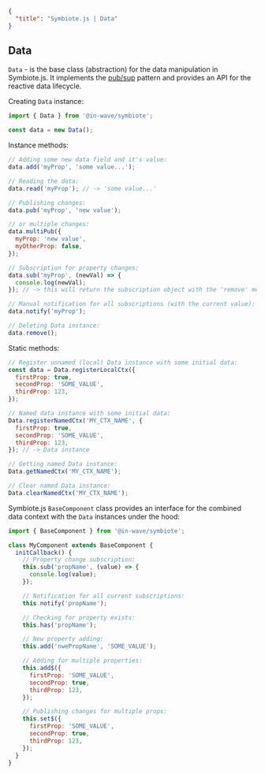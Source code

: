 ```json
{
  "title": "Symbiote.js | Data"
}
```
## Data

`Data` - is the base class (abstraction) for the data manipulation in Symbiote.js. It implements the [pub/sup](https://en.wikipedia.org/wiki/Publish%E2%80%93subscribe_pattern) pattern and provides an API for the reactive data lifecycle.

Creating `Data` instance:
```javascript
import { Data } from '@in-wave/symbiote';

const data = new Data();
```

Instance methods:
```javascript
// Adding some new data field and it's value:
data.add('myProp', 'some value...');

// Reading the data:
data.read('myProp'); // -> 'some value...'

// Publishing changes: 
data.pub('myProp', 'new value');

// or multiple changes:
data.multiPub({
  myProp: 'new value',
  myOtherProp: false,
});

// Subscription for property changes:
data.sub('myProp', (newVal) => {
  console.log(newVal);
}); // -> this will return the subscription object with the 'remove' method (memory cleaning)

// Manual notification for all subscriptions (with the current value):
data.notify('myProp');

// Deleting Data instance:
data.remove();
```

Static methods:
```javascript
// Register unnamed (local) Data instance with some initial data:
const data = Data.registerLocalCtx({
  firstProp: true,
  secondProp: 'SOME_VALUE',
  thirdProp: 123,
});

// Named data instance with some initial data:
Data.registerNamedCtx('MY_CTX_NAME', {
  firstProp: true,
  secondProp: 'SOME_VALUE',
  thirdProp: 123,
}); // -> Data instance

// Getting named Data instance:
Data.getNamedCtx('MY_CTX_NAME');

// Clear named Data instance:
Data.clearNamedCtx('MY_CTX_NAME');
```

Symbiote.js `BaseComponent` class provides an interface for the combined data context with the `Data` instances under the hood:

```javascript
import { BaseComponent } from '@in-wave/symbiote';

class MyComponent extends BaseComponent {
  initCallback() {
    // Property change subscription:
    this.sub('propName', (value) => {
      console.log(value);
    });

    // Notification for all current subscriptions:
    this.notify('propName');

    // Checking for property exists:
    this.has('propName');

    // New property adding:
    this.add('nwePropName', 'SOME_VALUE');

    // Adding for multiple properties:
    this.add$({
      firstProp: 'SOME_VALUE',
      secondProp: true,
      thirdProp: 123,
    });

    // Publishing changes for multiple props:
    this.set$({
      firstProp: 'SOME_VALUE',
      secondProp: true,
      thirdProp: 123,
    });
  }
}
```